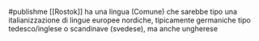 #publishme 
[[Rostok]] ha una lingua (Comune) che sarebbe tipo una italianizzazione di lingue europee nordiche, tipicamente germaniche tipo tedesco/inglese o scandinave (svedese), ma anche ungherese 

